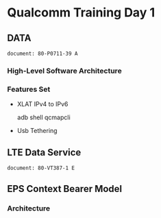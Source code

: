 # Qualcomm Training Day 1

## DATA

```
document: 80-P0711-39 A
```

### High-Level Software Architecture

### Features Set

* XLAT IPv4 to IPv6

    adb shell
    qcmapcli

* Usb Tethering

## LTE Data Service
```
document: 80-VT387-1 E
```

## EPS Context Bearer Model

### Architecture














































































































































